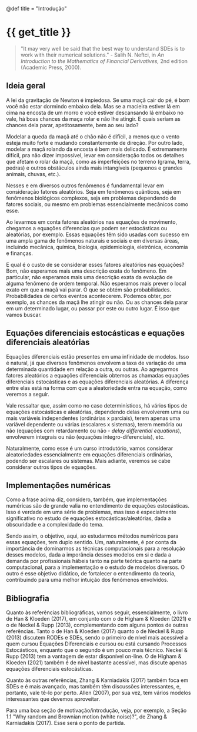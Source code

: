 @def title = "Introdução"

# {{ get_title }}

> "It may very well be said that the best way to understand SDEs is to work with their numerical solutions." - Salih N. Neftci, in *An Introduction to the Mathematics of Financial Derivatives,* 2nd edition (Academic Press, 2000).

## Ideia geral

A lei da gravitação de Newton é impiedosa. Se uma maçã cair do pé, é bom você não estar dormindo embaixo dela. Mas se a macieira estiver lá em cima na encosta de um morro e você estiver descansando lá embaixo no vale, há boas chances da maça rolar e não lhe atingir. E quais seriam as chances dela parar, apetitosamente, bem ao seu lado?

Modelar a queda da maçã até o chão não é difícil, a menos que o vento esteja muito forte e mudando constantemente de direção. Por outro lado, modelar a maçã rolando da encosta é bem mais delicado. É extremamente difícil, pra não dizer impossível, levar em consideração todos os detalhes que afetam o rolar da maçã, como as imperfeições no terreno (grama, terra, pedras) e outros obstáculos ainda mais intangíveis (pequenos e grandes animais, chuvas, etc.).

Nesses e em diversos outros fenômenos é fundamental levar em consideração fatores aleatórios. Seja em fenômenos quânticos, seja em fenômenos biológicos complexos, seja em problemas dependendo de fatores sociais, ou mesmo em problemas essencialmente mecânicos como esse.

Ao levarmos em conta fatores aleatórios nas equações de movimento, chegamos a equações diferencias que podem ser estocásticas ou aleatórias, por exemplo. Essas equações têm sido usadas com sucesso em uma ampla gama de fenômenos naturais e sociais e em diversas áreas, incluindo mecânica, química, biologia, epidemiologia, eletrônica, economia e finanças.

E qual é o custo de se considerar esses fatores aleatórios nas equações? Bom, não esperamos mais uma descrição exata do fenômeno. Em particular, não esperamos mais uma descrição exata da evolução de alguma fenômeno de ordem temporal. Não esperamos mais prever o local exato em que a maçã vai parar. O que se obtém são probabilidades. Probabilidades de certos eventos acontecerem. Podemos obter, por exemplo, as chances da maçã lhe atingir ou não. Ou as chances dela parar em um determinado lugar, ou passar por este ou outro lugar. É isso que vamos buscar.

## Equações diferenciais estocásticas e equações diferenciais aleatórias

Equações diferenciais estão presentes em uma infinidade de modelos. Isso é natural, já que diversos fenômenos envolvem a taxa de variação de uma determinada quantidade em relação a outra, ou outras. Ao agregarmos fatores aleatórios a equações diferenciais obtemos as chamadas equações diferenciais estocásticas e as equações diferenciais aleatórias. A diferença entre elas está na forma com que a aleatoriedade entra na equação, como veremos a seguir.

Vale ressaltar que, assim como no caso determinísticos, há vários tipos de equações estocásticas e aleatórias, dependendo delas envolverem uma ou mais variáveis independentes (ordinárias x parciais), terem apenas uma variável dependente ou várias (escalares x sistemas), terem memória ou não (equações com retardamento ou não - *delay differential equations*), envolverem integrais ou não (equações integro-diferenciais), etc.

Naturalmente, como esse é um curso introdutório, vamos considerar aleatoriedades essencialmente em equações diferenciais ordinárias, podendo ser escalares ou sistemas. Mais adiante, veremos se cabe considerar outros tipos de equações.

## Implementações numéricas

Como a frase acima diz, considero, também, que implementações numéricas são de grande valia no entendimento de equações estocásticas. Isso é verdade em uma série de problemas, mas isso é especialmente significativo no estudo de equações estocásticas/aleatórias, dada a obscuridade e a complexidade do tema.

Sendo assim, o objetivo, aqui, ao estudarmos métodos numéricos para essas equações, tem duplo sentido. Um, naturalmente, é por conta da importância de dominarmos as técnicas computacionais para a resolução desses modelos, dada a imporância desses modelos em si e dada a demanda por profissionais hábeis tanto na parte teórica quanto na parte computacional, para a implementação e o estudo de modelos diversos. O outro é esse objetivo didático, de fortalecer o entendimento da teoria, contribuindo para uma melhor intuição dos fenômenos envolvidos.

## Bibliografia

Quanto às referências bibliográficas, vamos seguir, essencialmente, o livro de Han & Kloeden (2017), em conjunto com o de Higham & Kloeden (2021) e o de Neckel & Rupp (2013), complementando com alguns pontos de outras referências. Tanto o de Han & Kloeden (2017) quanto o de Neckel & Rupp (2013) discutem RODEs e SDEs, sendo o primeiro de nível mais acessível a quem cursou Equações Diferenciais e cursou ou está cursando Processos Estocásticos, enquanto que o segundo é um pouco mais técnico. Neckel & Rupp (2013) tem a vantagem de estar disponível on-line. O de Higham & Kloeden (2021) também é de nível bastante acessível, mas discute apenas equações diferenciais estocásticas.

Quanto às outras referências, Zhang & Karniadakis (2017) também foca em SDEs e é mais avançado, mas também têm discussões interessantes, e, portanto, vale tê-lo por perto. Allen (2007), por sua vez, tem vários modelos interessantes que devemos aproveitar.

Para uma boa seção de motivação/introdução, veja, por exemplo, a Seção 1.1 "Why random and Brownian motion (white noise)?", de Zhang & Karniadakis (2017). Esse será o ponto de partida.
